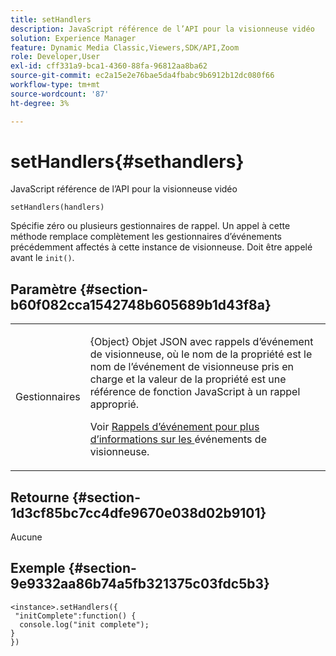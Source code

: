 ```yaml
---
title: setHandlers
description: JavaScript référence de l’API pour la visionneuse vidéo
solution: Experience Manager
feature: Dynamic Media Classic,Viewers,SDK/API,Zoom
role: Developer,User
exl-id: cff331a9-bca1-4360-88fa-96812aa8ba62
source-git-commit: ec2a15e2e76bae5da4fbabc9b6912b12dc080f66
workflow-type: tm+mt
source-wordcount: '87'
ht-degree: 3%

---
```


# setHandlers{#sethandlers}

JavaScript référence de l’API pour la visionneuse vidéo

`setHandlers(handlers)`

Spécifie zéro ou plusieurs gestionnaires de rappel. Un appel à cette méthode remplace complètement les gestionnaires d’événements précédemment affectés à cette instance de visionneuse. Doit être appelé avant le `init()`.

## Paramètre {#section-b60f082cca1542748b605689b1d43f8a}

<table id="table_98A620DAE2C340FA97BF7204AE023CC8"> 
 <tbody> 
  <tr> 
   <td colname="col1"> <p> <span class="codeph"><span class="varname"> Gestionnaires </span> </span> </p> </td> 
   <td colname="col2"> <p> <span class="codeph">{Object} </span> Objet JSON avec rappels d’événement de visionneuse, où le nom de la propriété est le nom de l’événement de visionneuse pris en charge et la valeur de la propriété est une référence de fonction JavaScript à un rappel approprié. </p> <p>Voir <a href="../../../c-html5-s7-aem-asset-viewers/c-html5-20-zoom-viewer-about/c-html5-20-zoom-viewer-event-callbacks.md#concept-66d5996f2b1b44cab3d5264cda5c50cd" format="dita" scope="local"> Rappels d’événement pour plus d’informations sur les </a> événements de visionneuse. </p> </td> 
  </tr> 
 </tbody> 
</table>

## Retourne {#section-1d3cf85bc7cc4dfe9670e038d02b9101}

Aucune

## Exemple {#section-9e9332aa86b74a5fb321375c03fdc5b3}

```
<instance>.setHandlers({ 
 "initComplete":function() { 
  console.log("init complete"); 
} 
})
```
